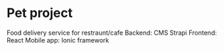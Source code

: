# Pet project
Food delivery service for restraunt/cafe
Backend: CMS Strapi
Frontend: React
Mobile app: Ionic framework
